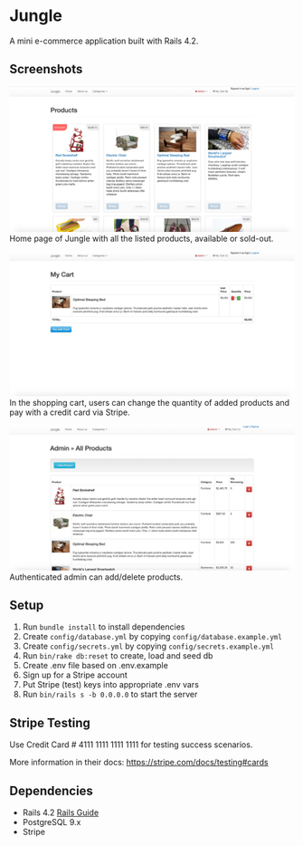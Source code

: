 # Jungle

A mini e-commerce application built with Rails 4.2.

## Screenshots

!["The products page"](https://github.com/egenazturemis/jungle-rails/blob/master/docs/products.png?raw=true)
Home page of Jungle with all the listed products, available or sold-out. 

!["The shopping cart"](https://github.com/egenazturemis/jungle-rails/blob/master/docs/cart.png?raw=true)
In the shopping cart, users can change the quantity of added products and pay with a credit card via Stripe.

!["Admin products page"](https://github.com/egenazturemis/jungle-rails/blob/master/docs/admin.png?raw=true)
Authenticated admin can add/delete products.


## Setup

1. Run `bundle install` to install dependencies
2. Create `config/database.yml` by copying `config/database.example.yml`
3. Create `config/secrets.yml` by copying `config/secrets.example.yml`
4. Run `bin/rake db:reset` to create, load and seed db
5. Create .env file based on .env.example
6. Sign up for a Stripe account
7. Put Stripe (test) keys into appropriate .env vars
8. Run `bin/rails s -b 0.0.0.0` to start the server

## Stripe Testing

Use Credit Card # 4111 1111 1111 1111 for testing success scenarios.

More information in their docs: <https://stripe.com/docs/testing#cards>

## Dependencies

* Rails 4.2 [Rails Guide](http://guides.rubyonrails.org/v4.2/)
* PostgreSQL 9.x
* Stripe
